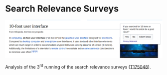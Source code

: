 # Search Relevance Surveys

[![By EBernhardson](docs/figures/example_human_search_relevance_survey.png)](https://phabricator.wikimedia.org/F9161493)

Analysis of the 3<sup>rd</sup> running of the search relevance surveys ([T175048](https://phabricator.wikimedia.org/T175048)).
